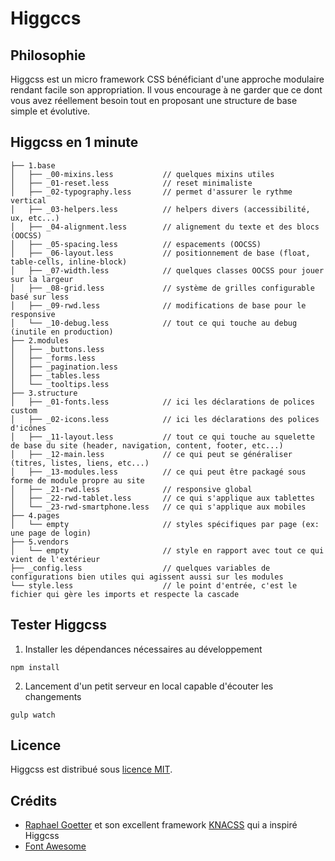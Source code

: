 Higgccs
======

Philosophie
-----------

Higgcss est un micro framework CSS bénéficiant d'une approche modulaire rendant facile son appropriation. Il vous encourage à ne garder que ce dont vous avez réellement besoin tout en proposant une structure de base simple et évolutive.


Higgcss en 1 minute
----------------------------------

```
├── 1.base
│   ├── _00-mixins.less           // quelques mixins utiles
│   ├── _01-reset.less            // reset minimaliste 
│   ├── _02-typography.less       // permet d'assurer le rythme vertical
│   ├── _03-helpers.less          // helpers divers (accessibilité, ux, etc...)
│   ├── _04-alignment.less        // alignement du texte et des blocs (OOCSS)
│   ├── _05-spacing.less          // espacements (OOCSS)
│   ├── _06-layout.less           // positionnement de base (float, table-cells, inline-block)
│   ├── _07-width.less            // quelques classes OOCSS pour jouer sur la largeur
│   ├── _08-grid.less             // système de grilles configurable basé sur less
│   ├── _09-rwd.less              // modifications de base pour le responsive
│   └── _10-debug.less            // tout ce qui touche au debug (inutile en production)
├── 2.modules
│   ├── _buttons.less       
│   ├── _forms.less
│   ├── _pagination.less
│   ├── _tables.less
│   └── _tooltips.less
├── 3.structure
│   ├── _01-fonts.less            // ici les déclarations de polices custom
│   ├── _02-icons.less            // ici les déclarations des polices d'icônes
│   ├── _11-layout.less           // tout ce qui touche au squelette de base du site (header, navigation, content, footer, etc...)
│   ├── _12-main.less             // ce qui peut se généraliser (titres, listes, liens, etc...)
│   ├── _13-modules.less          // ce qui peut être packagé sous forme de module propre au site
│   ├── _21-rwd.less              // responsive global
│   ├── _22-rwd-tablet.less       // ce qui s'applique aux tablettes
│   └── _23-rwd-smartphone.less   // ce qui s'applique aux mobiles
├── 4.pages
│   └── empty                     // styles spécifiques par page (ex: une page de login)
├── 5.vendors 
│   └── empty                     // style en rapport avec tout ce qui vient de l'extérieur
├── _config.less                  // quelques variables de configurations bien utiles qui agissent aussi sur les modules
└── style.less                    // le point d'entrée, c'est le fichier qui gère les imports et respecte la cascade 
```

Tester Higgcss
-----------------------

1) Installer les dépendances nécessaires au développement

```
npm install
```

2) Lancement d'un petit serveur en local capable d'écouter les changements

```
gulp watch
```

Licence
-------

Higgcss est distribué sous [licence MIT](https://github.com/robinparisi/higgcss/blob/master/LICENSE).

Crédits
-------

* [Raphael Goetter](http://http://www.goetter.fr/) et son excellent framework [KNACSS](http://www.knacss.com/) qui a inspiré Higgcss
* [Font Awesome](http://fortawesome.github.io/Font-Awesome/)
